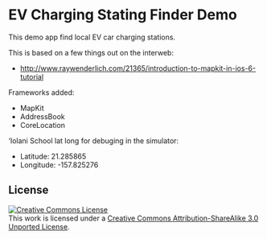 # EV Charging Stating Finder Demo

This demo app find local EV car charging stations.

This is based on a few things out on the interweb:
* http://www.raywenderlich.com/21365/introduction-to-mapkit-in-ios-6-tutorial

Frameworks added:
* MapKit
* AddressBook
* CoreLocation

‘Iolani School lat long for debuging in the simulator:
* Latitude: 21.285865
* Longitude: -157.825276

## License

<a rel="license" href="http://creativecommons.org/licenses/by-sa/3.0/"><img alt="Creative Commons License" style="border-width:0" src="http://i.creativecommons.org/l/by-sa/3.0/88x31.png" /></a><br />This work is licensed under a <a rel="license" href="http://creativecommons.org/licenses/by-sa/3.0/">Creative Commons Attribution-ShareAlike 3.0 Unported License</a>.